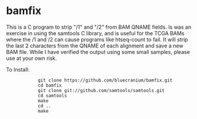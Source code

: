 bamfix
======

This is a C program to strip "/1" and "/2" from BAM QNAME fields. Is was an exercise in using the samtools C library, and is useful for the TCGA BAMs where the /1 and /2 can cause programs like htseq-count to fail. It will strip the last 2 characters from the QNAME of each alignment and save a new BAM file. While I have verified the output using some small samples, please use at your own risk.

To Install:

				git clone https://github.com/bluecranium/bamfix.git
				cd bamfix
				git clone git://github.com/samtools/samtools.git
				cd samtools
				make
				cd ..
				make

